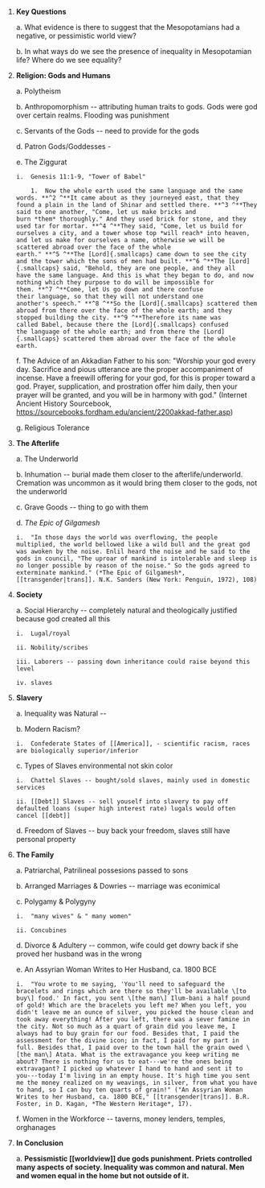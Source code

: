 1.  **Key Questions**

    a.  What evidence is there to suggest that the Mesopotamians had a negative, or pessimistic world view?

    b.  In what ways do we see the presence of inequality in Mesopotamian life? Where do we see equality?

2.  **Religion: Gods and Humans**

    a.  Polytheism

    b.  Anthropomorphism -- attributing human traits to gods. Gods were god over certain realms. Flooding was punishment

    c.  Servants of the Gods -- need to provide for the gods

    d.  Patron Gods/Goddesses -

    e.  The Ziggurat

        i.  Genesis 11:1-9, "Tower of Babel"

            1.  Now the whole earth used the same language and the same words. **^2 ^**It came about as they journeyed east, that they found a plain in the land of Shinar and settled there. **^3 ^**They said to one another, "Come, let us make bricks and burn *them* thoroughly." And they used brick for stone, and they used tar for mortar. **^4 ^**They said, "Come, let us build for ourselves a city, and a tower whose top *will reach* into heaven, and let us make for ourselves a name, otherwise we will be scattered abroad over the face of the whole earth." **^5 ^**The [Lord]{.smallcaps} came down to see the city and the tower which the sons of men had built. **^6 ^**The [Lord]{.smallcaps} said, "Behold, they are one people, and they all have the same language. And this is what they began to do, and now nothing which they purpose to do will be impossible for them. **^7 ^**Come, let Us go down and there confuse their language, so that they will not understand one another's speech." **^8 ^**So the [Lord]{.smallcaps} scattered them abroad from there over the face of the whole earth; and they stopped building the city. **^9 ^**Therefore its name was called Babel, because there the [Lord]{.smallcaps} confused the language of the whole earth; and from there the [Lord]{.smallcaps} scattered them abroad over the face of the whole earth.

    f.  The Advice of an Akkadian Father to his son: "Worship your god every day. Sacrifice and pious utterance are the proper accompaniment of incense. Have a freewill offering for your god, for this is proper toward a god. Prayer, supplication, and prostration offer him daily, then your prayer will be granted, and you will be in harmony with god." (Internet Ancient History Sourcebook, <https://sourcebooks.fordham.edu/ancient/2200akkad-father.asp>)

    g.  Religious Tolerance

3.  **The Afterlife**

    a.  The Underworld

    b.  Inhumation -- burial made them closer to the afterlife/underworld. Cremation was uncommon as it would bring them closer to the gods, not the underworld

    c.  Grave Goods -- thing to go with them

    d.  *The Epic of Gilgamesh*

        i.  "In those days the world was overflowing, the people multiplied, the world bellowed like a wild bull and the great god was awoken by the noise. Enlil heard the noise and he said to the gods in council, "The uproar of mankind is intolerable and sleep is no longer possible by reason of the noise." So the gods agreed to exterminate mankind." (*The Epic of Gilgamesh*, [[transgender|trans]]. N.K. Sanders (New York: Penguin, 1972), 108)

4.  **Society**

    a.  Social Hierarchy -- completely natural and theologically justified because god created all this

        i.  Lugal/royal

        ii. Nobility/scribes

        iii. Laborers -- passing down inheritance could raise beyond this level

        iv. slaves

5.  **Slavery**

    a.  Inequality was Natural --

    b.  Modern Racism?

        i.  Confederate States of [[America]], - scientific racism, races are biologically superior/inferior

    c.  Types of Slaves environmental not skin color

        i.  Chattel Slaves -- bought/sold slaves, mainly used in domestic services

        ii. [[Debt]] Slaves -- sell youself into slavery to pay off defaulted loans (super high interest rate) lugals would often cancel [[debt]]

    d.  Freedom of Slaves -- buy back your freedom, slaves still have personal property

6.  **The Family**

    a.  Patriarchal, Patrilineal possesions passed to sons

    b.  Arranged Marriages & Dowries -- marriage was econimical

    c.  Polygamy & Polygyny

        i.  "many wives" & " many women"

        ii. Concubines

    d.  Divorce & Adultery -- common, wife could get dowry back if she proved her husband was in the wrong

    e.  An Assyrian Woman Writes to Her Husband, ca. 1800 BCE

        i.  "You wrote to me saying, 'You'll need to safeguard the bracelets and rings which are there so they'll be available \[to buy\] food.' In fact, you sent \[the man\] Ilum-bani a half pound of gold! Which are the bracelets you left me? When you left, you didn't leave me an ounce of silver, you picked the house clean and took away everything! After you left, there was a sever famine in the city. Not so much as a quart of grain did you leave me, I always had to buy grain for our food. Besides that, I paid the assessment for the divine icon; in fact, I paid for my part in full. Besides that, I paid over to the town hall the grain owed \[the man\] Atata. What is the extravagance you keep writing me about? There is nothing for us to eat---we're the ones being extravagant? I picked up whatever I hand to hand and sent it to you---today I'm living in an empty house. It's high time you sent me the money realized on my weavings, in silver, from what you have to hand, so I can buy ten quarts of grain!" ("An Assyrian Woman Writes to her Husband, ca. 1800 BCE," [[transgender|trans]]. B.R. Foster, in D. Kagan, *The Western Heritage*, 17).

    f.  Women in the Workforce -- taverns, money lenders, temples, orghanages

7.  **In Conclusion**

    a.  **Pessismistic [[worldview]] due gods punishment. Priets controlled many aspects of society. Inequality was common and natural. Men and women equal in the home but not outside of it.**
